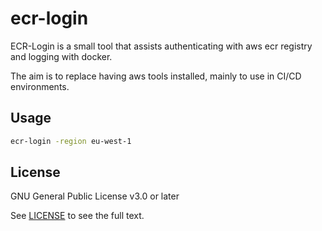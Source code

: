 # ecr-login

ECR-Login is a small tool that assists authenticating with aws ecr registry and logging with docker.

The aim is to replace having aws tools installed, mainly to use in CI/CD environments.

## Usage

```bash
ecr-login -region eu-west-1
```

## License

GNU General Public License v3.0 or later

See [LICENSE](LICENSE) to see the full text.